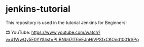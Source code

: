 # jenkins-tutorial
This repository is used in the tutorial Jenkins for Beginners!

📺 YouTube: https://www.youtube.com/watch?v=d1WwQy5E0YY&list=PLBNb67lT6eEJnHiVPSfxCKOnd1001rSPp


